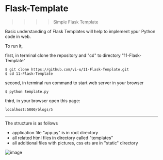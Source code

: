 # Flask-Template
>>>>    Simple Flask Template

Basic understanding of Flask Templates will help to implement ypur Python code in web.


To run it, 

first, in terminal clone the repository and "cd" to directory "11-Flask-Template"

    $ git clone https://github.com/vi-u/11-Flask-Template.git
    $ cd 11-Flask-Template
    
    
second, in terminal run command to start web server in your browser

    $ python template.py


third, in your browser open this page:

    localhost:5000/blogs/5

*****


The structure is as follows 
* application file "app.py" is in root directory
* all related html files in directory called "templates"
* all additional files with pictures, css ets are in "static" directory

![image](https://user-images.githubusercontent.com/118408434/202371181-f99cf6c8-2395-4a7d-aa9a-244a460cf6c4.png)



